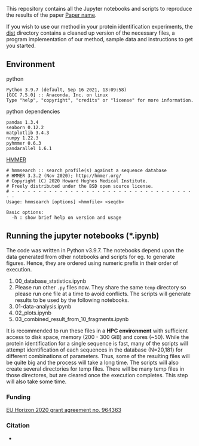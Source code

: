 This repository contains all the Jupyter notebooks and scripts to reproduce the results of the paper [Paper name](https://doi.org/). 

If you wish to use our method in your protein identification experiments, the [dist](dist/) directory contains a cleaned up version of the necessary files, a program implementation of our method, sample data and instructions to get you started.  

## Environment
python 

```
Python 3.9.7 (default, Sep 16 2021, 13:09:58) 
[GCC 7.5.0] :: Anaconda, Inc. on linux
Type "help", "copyright", "credits" or "license" for more information.

```

python dependencies

```
pandas 1.3.4
seaborn 0.12.2
matplotlib 3.4.3
numpy 1.22.3
pyhmmer 0.6.3
pandarallel 1.6.1
```
[HMMER](http://hmmer.org)

```
# hmmsearch :: search profile(s) against a sequence database
# HMMER 3.3.2 (Nov 2020); http://hmmer.org/
# Copyright (C) 2020 Howard Hughes Medical Institute.
# Freely distributed under the BSD open source license.
# - - - - - - - - - - - - - - - - - - - - - - - - - - - - - - - - - - - -
Usage: hmmsearch [options] <hmmfile> <seqdb>

Basic options:
  -h : show brief help on version and usage 
```

## Running the jupyter notebooks (*.ipynb)
The code was written in Python v3.9.7.
The notebooks depend upon the data generated from other notebooks and scripts for eg. to generate figures. Hence, they are ordered using numeric prefix in their order of execution. 

1. 00_database_statistics.ipynb
2. Please run other ```.py``` files now. They share the same ```temp``` directory so please run one file at a time to avoid conflicts. The scripts will generate results to be used by the following notebooks. 
3. 01-data-analysis.ipynb
4. 02_plots.ipynb
5. 03_combined_result_from_10_fragments.ipynb

It is recommended to run these files in a __HPC environment__ with sufficient access to disk space, memory (200 - 300 GiB) and cores (~50). While the protein identification for a single sequence is fast, many of the scripts will attempt identification of each sequences in the database (N=20,181) for different combinations of parameters. Thus, some of the resulting files will be quite big and the process will take a long time. The scripts will also create several directories for temp files. There will be many temp files in those directores, but are cleared once the execution completes. This step will also take some time.

### Funding
[EU Horizon 2020 grant agreement no. 964363](https://cordis.europa.eu/project/id/964363)


### Citation
 - 
